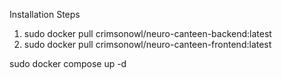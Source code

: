 Installation Steps

1. sudo docker pull crimsonowl/neuro-canteen-backend:latest
2. sudo docker pull crimsonowl/neuro-canteen-frontend:latest

sudo docker compose up -d
